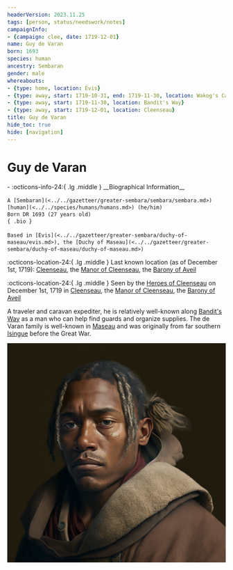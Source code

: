 ```yaml
---
headerVersion: 2023.11.25
tags: [person, status/needswork/notes]
campaignInfo:
- {campaign: clee, date: 1719-12-01}
name: Guy de Varan
born: 1693
species: human
ancestry: Sembaran
gender: male
whereabouts:
- {type: home, location: Evis}
- {type: away, start: 1719-10-31, end: 1719-11-30, location: Wakog's Camp}
- {type: away, start: 1719-11-30, location: Bandit's Way}
- {type: away, start: 1719-12-01, location: Cleenseau}
title: Guy de Varan
hide_toc: true
hide: [navigation]
---
```

# Guy de Varan
<div class="grid cards ext-narrow-margin ext-one-column" markdown>
- :octicons-info-24:{ .lg .middle } __Biographical Information__

    A [Sembaran](<../../gazetteer/greater-sembara/sembara/sembara.md>) [human](<../../species/humans/humans.md>) (he/him)  
    Born DR 1693 (27 years old)  
    { .bio }

    Based in [Evis](<../../gazetteer/greater-sembara/duchy-of-maseau/evis.md>), the [Duchy of Maseau](<../../gazetteer/greater-sembara/duchy-of-maseau/duchy-of-maseau.md>)
</div>

:octicons-location-24:{ .lg .middle } Last known location (as of December 1st, 1719): [Cleenseau](<../../gazetteer/greater-sembara/sembara/barony-of-aveil/cleenseau-region/cleenseau/cleenseau.md>), the [Manor of Cleenseau](<../../gazetteer/greater-sembara/sembara/barony-of-aveil/cleenseau-region/manor-of-cleenseau.md>), the [Barony of Aveil](<../../gazetteer/greater-sembara/sembara/barony-of-aveil/barony-of-aveil.md>)



:octicons-location-24:{ .lg .middle } Seen by the [Heroes of Cleenseau](<../pcs/cleenseau/heroes-of-cleenseau.md>) on December 1st, 1719 in [Cleenseau](<../../gazetteer/greater-sembara/sembara/barony-of-aveil/cleenseau-region/cleenseau/cleenseau.md>), the [Manor of Cleenseau](<../../gazetteer/greater-sembara/sembara/barony-of-aveil/cleenseau-region/manor-of-cleenseau.md>), the [Barony of Aveil](<../../gazetteer/greater-sembara/sembara/barony-of-aveil/barony-of-aveil.md>)  


A traveler and caravan expediter, he is relatively well-known along [Bandit's Way](<../../gazetteer/greater-sembara/roads/bandit-s-way.md>) as a man who can help find guards and organize supplies. The de Varan family is well-known in [Maseau](<../../gazetteer/greater-sembara/duchy-of-maseau/duchy-of-maseau.md>) and was originally from far southern [Isingue](<../../gazetteer/istaros-watershed/isingue.md>) before the Great War. 

![Guy De Varan Maseau](../../assets/guy-de-varan-maseau.png)

